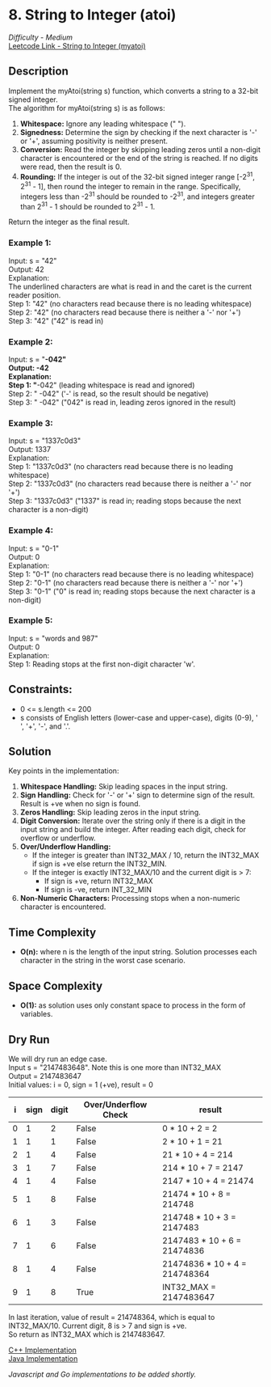 # 8. String to Integer (atoi)
*Difficulty - Medium*  
[Leetcode Link - String to Integer (myatoi)](https://leetcode.com/problems/string-to-integer-atoi/description/)

## Description
Implement the myAtoi(string s) function, which converts a string to a 32-bit signed integer.  
The algorithm for myAtoi(string s) is as follows:  
1. **Whitespace:** Ignore any leading whitespace (" ").
2. **Signedness:** Determine the sign by checking if the next character is '-' or '+', assuming positivity is neither present.
3. **Conversion:** Read the integer by skipping leading zeros until a non-digit character is encountered or the end of the string is reached. If no digits were read, then the result is 0.
4. **Rounding:** If the integer is out of the 32-bit signed integer range [-2<sup>31</sup>, 2<sup>31</sup> - 1], then round the integer to remain in the range. Specifically, integers less than -2<sup>31</sup> should be rounded to -2<sup>31</sup>, and integers greater than 2<sup>31</sup> - 1 should be rounded to 2<sup>31</sup> - 1.

Return the integer as the final result.

### Example 1:
Input: s = "42"  
Output: 42  
Explanation:  
The underlined characters are what is read in and the caret is the current reader position.  
Step 1: "42" (no characters read because there is no leading whitespace)  
Step 2: "42" (no characters read because there is neither a '-' nor '+')  
Step 3: "42" ("42" is read in)  

### Example 2:
Input: s = "____-042"  
Output: -42  
Explanation:  
Step 1: "____-042" (leading whitespace is read and ignored)  
Step 2: "   -042" ('-' is read, so the result should be negative)  
Step 3: "   -042" ("042" is read in, leading zeros ignored in the result)  

### Example 3:
Input: s = "1337c0d3"  
Output: 1337  
Explanation:  
Step 1: "1337c0d3" (no characters read because there is no leading whitespace)  
Step 2: "1337c0d3" (no characters read because there is neither a '-' nor '+')  
Step 3: "1337c0d3" ("1337" is read in; reading stops because the next character is a non-digit)  

### Example 4:
Input: s = "0-1"  
Output: 0  
Explanation:  
Step 1: "0-1" (no characters read because there is no leading whitespace)  
Step 2: "0-1" (no characters read because there is neither a '-' nor '+')  
Step 3: "0-1" ("0" is read in; reading stops because the next character is a non-digit)  

### Example 5:
Input: s = "words and 987"  
Output: 0  
Explanation:  
Step 1: Reading stops at the first non-digit character 'w'.  

## Constraints:
* 0 <= s.length <= 200
* s consists of English letters (lower-case and upper-case), digits (0-9), ' ', '+', '-', and '.'.

## Solution
Key points in the implementation:
1. **Whitespace Handling:** Skip leading spaces in the input string.
2. **Sign Handling:** Check for '-' or '+' sign to determine sign of the result. Result is +ve when no sign is found.
3. **Zeros Handling:** Skip leading zeros in the input string.
4. **Digit Conversion:** Iterate over the string only if there is a digit in the input string and build the integer. After reading each digit, check for overflow or underflow.
4. **Over/Underflow Handling:**
    * If the integer is greater than INT32_MAX / 10, return the INT32_MAX if sign is +ve else return the INT32_MIN.
    * If the integer is exactly INT32_MAX/10 and the current digit is > 7:
        * If sign is +ve, return INT32_MAX
        * If sign is -ve, return INT_32_MIN
5. **Non-Numeric Characters:** Processing stops when a non-numeric character is encountered.

## Time Complexity
* **O(n):** where n is the length of the input string. Solution processes each character in the string in the worst case scenario.

## Space Complexity
* **O(1):** as solution uses only constant space to process in the form of variables. 

## Dry Run
We will dry run an edge case.  
Input s = "2147483648". Note this is one more than INT32_MAX  
Output = 2147483647  
Initial values: i = 0, sign = 1 (+ve), result = 0  

|   i   |   sign   |   digit   |   Over/Underflow Check   |            result             |
| ----- | -------- | --------- | ------------------------ | ----------------------------- |
|  0    |  1       |  2        | False                    | 0 * 10 + 2 = 2                |
|  1    |  1       |  1        | False                    | 2 * 10 + 1 = 21               |
|  2    |  1       |  4        | False                    | 21 * 10 + 4 = 214             |
|  3    |  1       |  7        | False                    | 214 * 10 + 7 = 2147           |
|  4    |  1       |  4        | False                    | 2147 * 10 + 4 = 21474         |
|  5    |  1       |  8        | False                    | 21474 * 10 + 8 = 214748       |
|  6    |  1       |  3        | False                    | 214748 * 10 + 3 = 2147483     |
|  7    |  1       |  6        | False                    | 2147483 * 10 + 6 = 21474836   |
|  8    |  1       |  4        | False                    | 21474836 * 10 + 4 = 214748364 |
|  9    |  1       |  8        | True                     | INT32_MAX = 2147483647        |

In last iteration, value of result = 214748364, which is equal to INT32_MAX/10. Current digit, 8 is > 7 and sign is +ve.  
So return as INT32_MAX which is 2147483647.  

[C++ Implementation](./stringtoInt.cpp)  
[Java Implementation](./Solution.java)  

*Javascript and Go implementations to be added shortly.*